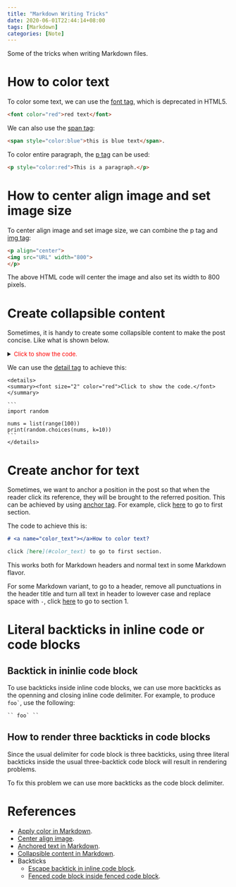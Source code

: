 ```yaml
---
title: "Markdown Writing Tricks"
date: 2020-06-01T22:44:14+08:00
tags: [Markdown]
categories: [Note]
---
```


Some of the tricks when writing Markdown files.

<!--more-->

# How to color text

<a name="color_text"></a> To color some text, we can use the [font
tag](https://www.w3schools.com/tags/tag_font.asp), which is deprecated in
HTML5.

```html
<font color="red">red text</font>
```

We can also use the [span tag](https://www.w3schools.com/tags/tag_span.asp):

```html
<span style="color:blue">this is blue text</span>.
```

To color entire paragraph, the [p tag](https://www.w3schools.com/tags/tag_p.asp) can
be used:

```html
<p style="color:red">This is a paragraph.</p>
```

# How to center align image and set image size

To center align image and set image size, we can combine the p tag and [img tag](https://www.w3schools.com/tags/tag_img.asp):

```html
<p align="center">
<img src="URL" width="800">
</p>
```

The above HTML code will center the image and also set its width to 800 pixels.

# Create collapsible content

Sometimes, it is handy to create some collapsible content to make the post
concise. Like what is shown below.

<details>
<summary><font size="2" color="red">Click to show the code.</font></summary>

```
import random

nums = list(range(100))
print(random.choices(nums, k=10))
```
</details>

We can use the [detail tag](https://www.w3schools.com/tags/tag_details.asp) to
achieve this:

```````
<details>
<summary><font size="2" color="red">Click to show the code.</font></summary>

```
import random

nums = list(range(100))
print(random.choices(nums, k=10))
```
</details>
```````

# Create anchor for text

Sometimes, we want to anchor a position in the post so that when the reader
click its reference, they will be brought to the referred position. This can be
achieved by using [anchor tag](https://www.w3schools.com/tags/tag_a.asp). For
example, click [here](#color_text) to go to first section.

The code to achieve this is:

```markdown
# <a name="color_text"></a>How to color text?

click [here](#color_text) to go to first section.
```

This works both for Markdown headers and normal text in some Markdown flavor.

For some Markdown variant, to go to a header, remove all punctuations in the
header title and turn all text in header to lowever case and replace space with
`-`, click [here](#how-to-color-text) to go to section 1.

# Literal backticks in inline code or code blocks

## Backtick in ininlie code block

To use backticks inside inline code blocks, we can use more backticks as the openning
and closing inline code delimiter. For example, to produce `` foo` ``, use the
following:

```
`` foo` ``
```

## How to render three backticks in code blocks

Since the usual delimiter for code block is three backticks, using three
literal backticks inside the usual three-backtick code block will result in
rendering problems.

To fix this problem we can use more backticks as the code block delimiter.

# References #

+ [Apply color in Markdown](https://stackoverflow.com/q/35465557/6064933).
+ [Center align image](https://stackoverflow.com/a/12118349/6064933).
+ [Anchored text in Markdown](https://stackoverflow.com/a/7015050/6064933).
+ [Collapsible content in Markdown](https://gist.github.com/pierrejoubert73/902cc94d79424356a8d20be2b382e1ab).
+ Backticks
    + [Escape backtick in inline code block](https://meta.stackexchange.com/q/82718/359653).
    + [Fenced code block inside fenced code block](https://stackoverflow.com/a/49268657/6064933).
